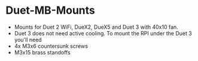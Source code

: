 # Duet-MB-Mounts
 
 * Mounts for Duet 2 WiFi, DueX2, DueX5 and Duet 3 with 40x10 fan.  
 * Duet 3 does not need active cooling. To mount the RPI under the Duet 3 you'll need
 *  4x M3x6 countersunk screws
 *  M3x15 brass standoffs
